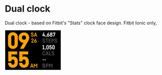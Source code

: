 # Dual clock
Dual clock - based on Fitbit's "Stats" clock face design. Fitbit Ionic only,

![](Screenshot-1.png)
